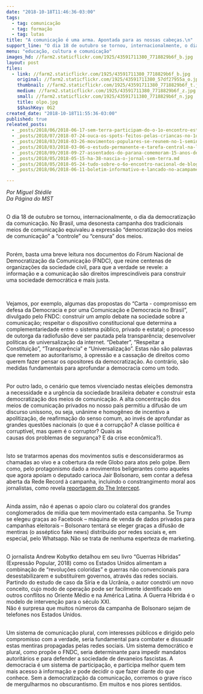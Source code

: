 ```yaml
---
date: "2018-10-18T11:46:36-03:00"
tags:
  - tag: comunicação
  - tag: formação
  - tag: lutas
title: "A comunicação é uma arma. Apontada para as nossas cabeças.\n"
support_line: "O dia 18 de outubro se tornou, internacionalmente, o dia da democratização da comunicação. No Brasil, uma desonesta campanha dos tradicionais meios de comunicação equivaleu a expressão “democratização dos meios de comunicação” a “controle” "
menu: "educação, cultura e comunicação"
images_hd: //farm2.staticflickr.com/1925/43591711380_7718829b6f_b.jpg
layout: post
files:
  - link: //farm2.staticflickr.com/1925/43591711380_7718829b6f_b.jpg
    original: //farm2.staticflickr.com/1925/43591711380_57df27955a_o.jpg
    thumbnail: //farm2.staticflickr.com/1925/43591711380_7718829b6f_t.jpg
    medium: //farm2.staticflickr.com/1925/43591711380_7718829b6f_z.jpg
    small: //farm2.staticflickr.com/1925/43591711380_7718829b6f_n.jpg
    title: olpo.jpg
    $$hashKey: 0G2
created_date: "2018-10-18T11:55:36-03:00"
published: true
releated_posts:
  - _posts/2018/06/2018-06-17-sem-terra-participam-do-o-1o-encontro-estadual-das-radios-livres-do-mst.md
  - _posts/2018/07/2018-07-24-ouca-os-spots-feitos-pelas-criancas-no-1o-encontro-nacional-das-criancas-sem-terrinha.md
  - _posts/2018/03/2018-03-26-movimentos-populares-se-reunem-no-1-seminario-de-comunicacao-popular-do-ceara.md
  - _posts/2018/03/2018-03-06-o-estudo-permanente-e-tarefa-central-na-luta-de-classes-afirma-dirigente-do-mst.md
  - _posts/2018/09/2018-09-27-assentados-do-parana-comemoram-15-anos-de-acesso-a-educacao-popular.md
  - _posts/2018/05/2018-05-15-ha-38-nascia-o-jornal-sem-terra.md
  - _posts/2018/05/2018-05-24-tudo-sobre-o-6o-encontro-nacional-de-blogueir-s-e-ativistas-digitais.md
  - _posts/2018/06/2018-06-11-boletim-informativo-e-lancado-no-acampamento-marielle-vive-em-sao-paulo.md

---
```

<p><em>Por Miguel St&eacute;dile<br />
Da P&aacute;gina do MST</em></p>

<p><br />
O dia 18 de outubro se tornou, internacionalmente, o dia da democratiza&ccedil;&atilde;o da comunica&ccedil;&atilde;o. No Brasil, uma desonesta campanha dos tradicionais meios de comunica&ccedil;&atilde;o equivaleu a express&atilde;o &ldquo;democratiza&ccedil;&atilde;o dos meios de comunica&ccedil;&atilde;o&rdquo; a &ldquo;controle&rdquo; ou &ldquo;censura&rdquo; dos meios.</p>

<p><br />
Por&eacute;m, basta uma breve leitura nos documentos do F&oacute;rum Nacional de Democratiza&ccedil;&atilde;o da Comunica&ccedil;&atilde;o (FNDC), que re&uacute;ne centenas de organiza&ccedil;&otilde;es da sociedade civil, para que a verdade se revele: a informa&ccedil;&atilde;o e a comunica&ccedil;&atilde;o s&atilde;o direitos imprescind&iacute;veis para construir uma sociedade democr&aacute;tica e mais justa.</p>

<p>&nbsp;</p>

<p>Vejamos, por exemplo, algumas das propostas do &ldquo;Carta - compromisso em defesa da Democracia e por uma Comunica&ccedil;&atilde;o e Democracia no Brasil&rdquo;, divulgado pelo FNDC: construir um amplo debate na sociedade sobre a comunica&ccedil;&atilde;o; respeitar o dispositivo constitucional que determina a complementariedade entre o sistema p&uacute;blico, privado e estatal; o processo de outorga da radiofus&atilde;o deve ser pautada pela transpar&ecirc;ncia; desenvolver pol&iacute;ticas de universaliza&ccedil;&atilde;o da internet. &ldquo;Debater&rdquo;, &ldquo;Respeitar a Constitui&ccedil;&atilde;o&rdquo;, &ldquo;Transpar&ecirc;ncia&rdquo; e &ldquo;Universaliza&ccedil;&atilde;o&rdquo;. Estas n&atilde;o s&atilde;o palavras que remetem ao autoritarismo, &agrave; opress&atilde;o e a cassa&ccedil;&atilde;o de direitos como querem fazer pensar os opositores da democratiza&ccedil;&atilde;o. Ao contr&aacute;rio, s&atilde;o medidas fundamentais para aprofundar a democracia como um todo.</p>

<p><br />
Por outro lado, o cen&aacute;rio que temos vivenciado nestas elei&ccedil;&otilde;es demonstra a necessidade e a urg&ecirc;ncia da sociedade brasileira debater e construir esta democratiza&ccedil;&atilde;o dos meios de comunica&ccedil;&atilde;o. A alta concentra&ccedil;&atilde;o dos meios de comunica&ccedil;&atilde;o privados no nosso pa&iacute;s permitiu a difus&atilde;o de um discurso un&iacute;ssono, ou seja, un&acirc;nime e homog&ecirc;neo de incentivo a apolitiza&ccedil;&atilde;o, de reafirma&ccedil;&atilde;o do senso comum, ao inv&eacute;s de aprofundar as grandes quest&otilde;es nacionais (o que &eacute; a corrup&ccedil;&atilde;o? A classe pol&iacute;tica &eacute; corrupt&iacute;vel, mas quem &eacute; o corruptor? Quais as<br />
causas dos problemas de seguran&ccedil;a? E da crise econ&ocirc;mica?).</p>

<p><br />
Isto se tratarmos apenas dos movimentos sutis e desconsiderarmos as chamadas ao vivo e a cobertura da rede Globo para atos pelo golpe. Bem como, pelo protagonismo dado a movimentos beligerantes como aqueles que agora apoiam o deputado carioca Jair Bolsonaro, sem contar a defesa aberta da Rede Record &agrave; campanha, incluindo o constrangimento moral aos jornalistas, como revela <a href="https://theintercept.com/2018/10/13/bastidores-universal-edir-macedo-apoio-portal-r7- bolsonaro/">reportagem do The Intercept</a>.&nbsp;</p>

<p><br />
Ainda assim, n&atilde;o &eacute; apenas o apoio claro ou colateral dos grandes conglomerados de m&iacute;dia que tem movimentado esta campanha. Se Trump se elegeu gra&ccedil;as ao Facebook &ndash; m&aacute;quina de venda de dados privados para campanhas eleitorais &ndash; Bolsonaro tentar&aacute; se eleger gra&ccedil;as a difus&atilde;o de mentiras (o ass&eacute;ptico fake news) distribu&iacute;do por redes sociais e, em especial, pelo Whatsapp. N&atilde;o se trata de nenhuma esperteza de marketing.</p>

<p><br />
O jornalista Andrew Kobytko detalhou em seu livro &ldquo;Guerras H&iacute;bridas&rdquo; (Express&atilde;o Popular, 2018) como os Estados Unidos alimentam a combina&ccedil;&atilde;o de &ldquo;revolu&ccedil;&otilde;es coloridas&rdquo; e guerras n&atilde;o convencionais para desestabilizarem e substitu&iacute;rem governos, atrav&eacute;s das redes sociais. Partindo do estudo de caso da S&iacute;ria e da Ucr&acirc;nia, o autor constr&oacute;i um novo conceito, cujo modo de opera&ccedil;&atilde;o pode ser facilmente identificado em outros conflitos no Oriente M&eacute;dio e na Am&eacute;rica Latina. A Guerra H&iacute;brida &eacute; o modelo de interven&ccedil;&atilde;o para o s&eacute;culo XXI.<br />
N&atilde;o &eacute; surpresa que muitos n&uacute;meros da campanha de Bolsonaro sejam de telefones nos Estados Unidos.</p>

<p><br />
Um sistema de comunica&ccedil;&atilde;o plural, com interesses p&uacute;blicos e dirigido pelo compromisso com a verdade, seria fundamental para combater e dissuadir estas mentiras propagadas pelas redes sociais. Um sistema democr&aacute;tico e plural, como prop&otilde;e o FNDC, seria determinante para impedir mandatos autorit&aacute;rios e para defender a sociedade de devaneios fascistas. A democracia &eacute; um sistema de participa&ccedil;&atilde;o, e participa melhor quem tem mais acesso &agrave; informa&ccedil;&atilde;o e pode decidir o que fazer diante do que conhece. Sem a democratiza&ccedil;&atilde;o da comunica&ccedil;&atilde;o, corremos o grave risco de mergulharmos no obscurantismo. Em muitos e nos piores sentidos.</p>
